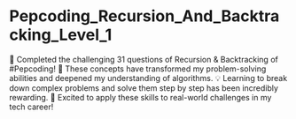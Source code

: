 # Pepcoding_Recursion_And_Backtracking_Level_1
🎉 Completed the challenging 31 questions of Recursion & Backtracking of #Pepcoding! 🧠 These concepts have transformed my problem-solving abilities and deepened my understanding of algorithms. 💡 Learning to break down complex problems and solve them step by step has been incredibly rewarding. 🚀 Excited to apply these skills to real-world challenges in my tech career!
